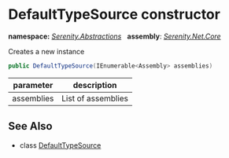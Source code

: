 # DefaultTypeSource constructor
**namespace:** *[Serenity.Abstractions](../../README.md#serenity.abstractions-namespace)*   **assembly**: *[Serenity.Net.Core](../../README.md)*

Creates a new instance

```csharp
public DefaultTypeSource(IEnumerable<Assembly> assemblies)
```

| parameter | description |
| --- | --- |
| assemblies | List of assemblies |

## See Also

* class [DefaultTypeSource](../DefaultTypeSource.md)